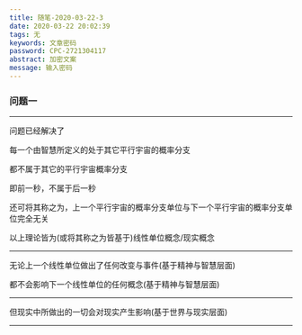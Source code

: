 ```yaml
---
title: 随笔-2020-03-22-3
date: 2020-03-22 20:02:39
tags: 无
keywords: 文章密码
password: CPC-2721304117
abstract: 加密文案
message: 输入密码
---
```


### 问题一

---

问题已经解决了

每一个由智慧所定义的处于其它平行宇宙的概率分支

都不属于其它的平行宇宙概率分支

即前一秒，不属于后一秒

还可将其称之为，上一个平行宇宙的概率分支单位与下一个平行宇宙的概率分支单位完全无关

以上理论皆为(或将其称之为皆基于)线性单位概念/现实概念

---

无论上一个线性单位做出了任何改变与事件(基于精神与智慧层面)

都不会影响下一个线性单位的任何概念(基于精神与智慧层面)

---

但现实中所做出的一切会对现实产生影响(基于世界与现实层面)

---



